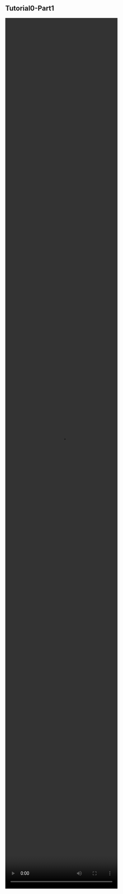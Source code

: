 ## Tutorial0-Part1

<video src="http://momodel-ai.s3.natapp.cc/pyapi/static/videos/Tutorial0-1.mp4" controls="controls" width="70%" height="70%" />

## Tutorial0-Part2

<video src="http://momodel-ai.s3.natapp.cc/pyapi/static/videos/tutorial0-2.mp4" controls="controls" width="70%" height="70%" />

## 夫妻脸案例

<video src="http://momodel-ai.s3.natapp.cc/pyapi/static/videos/dev_guide.mp4" controls="controls" width="70%" height="70%" />
